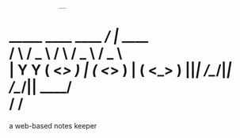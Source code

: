 			      __           
  _____   ____   ____   _____/  |_  ____   
 /     \ /  _ \ /    \ /  _ \   __\/  _ \  
|  Y Y  (  <_> )   |  (  <_> )  | (  <_> ) 
|__|_|  /\____/|___|  /\____/|__|  \____/  
      \/            \/                     
======

a web-based notes keeper